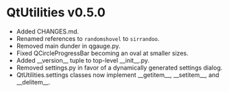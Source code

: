 # QtUtilities v0.5.0

* Added CHANGES.md.
* Renamed references to `randomshovel` to `sirrandoo`.
* Removed main dunder in qgauge.py.
* Fixed QCircleProgressBar becoming an oval at smaller sizes.
* Added \_\_version\_\_ tuple to top-level \_\_init\_\_.py.
* Removed settings.py in favor of a dynamically generated settings dialog.
* QtUtilities.settings classes now implement \_\_getitem\_\_, \_\_setitem\_\_, and \_\_delitem\_\_.
